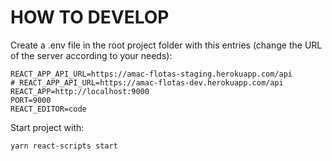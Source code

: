 # HOW TO DEVELOP

Create a .env file in the root project folder with this entries (change the URL of the server according to your needs):

    REACT_APP_API_URL=https://amac-flotas-staging.herokuapp.com/api
    # REACT_APP_API_URL=https://amac-flotas-dev.herokuapp.com/api
    REACT_APP=http://localhost:9000
    PORT=9000
    REACT_EDITOR=code

Start project with:

    yarn react-scripts start

